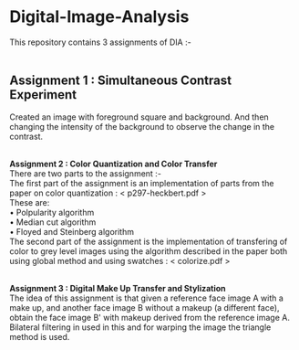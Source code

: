 # Digital-Image-Analysis
This repository contains 3 assignments of DIA :- <br /><br />
## Assignment 1 : Simultaneous Contrast Experiment
Created an image with foreground square and background. And then changing the intensity of the background to observe the change in the contrast.<br /><br />

**Assignment 2 : Color Quantization and Color Transfer**<br />
There are two parts to the assignment :-<br />
The first part of the assignment is an implementation of parts from the paper on color quantization : < p297-heckbert.pdf ><br />
These are:<br />
• Polpularity algorithm<br />
• Median cut algorithm<br />
• Floyed and Steinberg algorithm<br />
The second part of the assignment is the implementation of transfering of color to grey level images using the algorithm described in the paper both using global method and using swatches :  < colorize.pdf ><br /><br />

**Assignment 3 : Digital Make Up Transfer and Stylization**<br />
The idea of this assignment is that given a reference face image A with a make up, and another face image B without a makeup (a different face), obtain the face image B' with makeup derived from the reference image A.<br />
Bilateral filtering in used in this and for warping the image the triangle method is used.<br />
